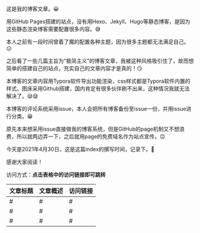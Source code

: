 这是我的博客文章。😀

用GitHub Pages搭建的站点，没有用Hexo、Jekyll、Hugo等静态博客，是因为这些静态渲染博客需要配置很多内容。😅

本人之前有一段时间曾着了魔的配置各种主题，因为很多主题都无法满足自己。😑

之后看了一些几篇主旨为“极简主义”的博客文章，我被这种风格吸引住了，故而想简单的搭建自己的站点，充实自己的文章内容才是真的！😏

本博客的文章内容用Typora软件导出功能渲染，css样式都是Typora软件内置的样式。图床采用Github搭建，国内肯定有很多伙伴刷不出来，这种情况我就无法解决了。😪😪

本博客的评论系统采用issue，本人会把所有博客备份至issue一份，并用issue进行分类。😁

原先本来想采用issue直接做我的博客系统，但是GitHub的page机制又不想浪费，所以就两边弄一下，之后就用page的免费域名作为站点宣传。😉

今天是2021年4月30日，这是这篇index的撰写时间，记录下。🤑

感谢大家阅读！

访问方式：**点击表格中的访问链接即可跳转**

| 文章标题 | 文章概述 | 访问链接 |
| -------- | -------- | -------- |
| #        | #        | #        |
| #        | #        | #        |
| #        | #        | #        |

